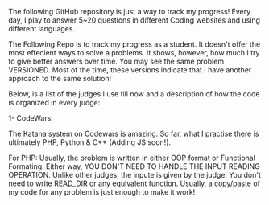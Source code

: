The following GitHub repository is just a way to track my progress! Every day, I play to answer 5~20 questions in different Coding websites and using different languages. 

The Following Repo is to track my progress as a student. It doesn't offer the most effecient ways to solve a problems. It shows, however, how much I try to give better answers over time. You may see the same problem VERSIONED. Most of the time, these versions indicate that I have another approach to the same solution!

Below, is a list of the judges I use till now and a description of how the code is organized in every judge: 

1- CodeWars: 

The Katana system on Codewars is amazing. So far, what I practise there is ultimately PHP, Python & C++ (Adding JS soon!).

For PHP: 
        Usually, the problem is written in either OOP format or Functional Formating. Either way, YOU DON'T NEED TO HANDLE THE INPUT READING OPERATION. Unlike other judges, the inpute is given by the judge. You don't need to write READ_DIR or any equivalent function. Usually,
        a copy/paste of my code for any problem is just enough to make it work! 

